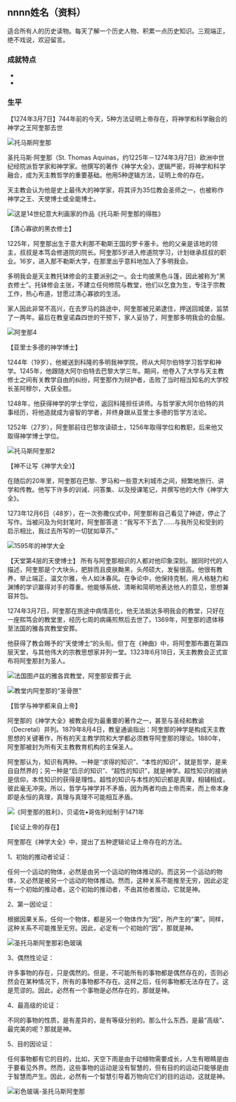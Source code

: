 ## nnnn姓名（资料）

适合所有人的历史读物。每天了解一个历史人物、积累一点历史知识。三观端正，绝不戏说，欢迎留言。  

### 成就特点

- ​
- ​


### 生平

【1274年3月7日】744年前的今天，5种方法证明上帝存在，将神学和科学融合的神学之王阿奎那去世

![托马斯阿奎那](托马斯阿奎那.jpg)

圣托马斯·阿奎那（St. Thomas Aquinas，约1225年－1274年3月7日）欧洲中世纪经院派哲学家和神学家。他撰写的著作《神学大全》，逻辑严密，将神学和科学融合，成为天主教哲学的重要基础。他用5种逻辑方法，证明上帝的存在。

天主教会认为他是史上最伟大的神学家，将其评为35位教会圣师之一，也被称作神学之王、天使博士或全能博士。

![这是14世纪意大利画家的作品《托马斯·阿奎那的得胜》](这是14世纪意大利画家的作品《托马斯·阿奎那的得胜》.jpeg)

【清心寡欲的黑衣修士】

1225年，阿奎那出生于意大利那不勒斯王国的罗卡塞卡。他的父亲是该地的领主，叔叔是本笃会修道院的院长。阿奎那5岁进入修道院学习，计划继承叔叔的职业。16岁，进入那不勒斯大学，在那里出乎意料地加入了多明我会。

多明我会是天主教托钵修会的主要派别之一。会士均披黑色斗篷，因此被称为“黑衣修士”。托钵修会主张，不建立任何修院与教堂，他们以乞食为生，专注于宗教工作，热心布道，甘愿过清心寡欲的生活。

家人因此非常不高兴，在去罗马的路途中，阿奎那被兄弟逮住，押送回城堡，监禁了一两年。最后在教皇诺森四世的干预下，家人妥协了，阿奎那多明我会的会服。

![阿奎那4](阿奎那4.jpg)

【亚里士多德的神学博士】

1244年（19岁），他被送到科隆的多明我神学院，师从大阿尔伯特学习哲学和神学。1245年，他跟随大阿尔伯特去巴黎大学三年。期间，他卷入了大学与天主教修士之间有关教学自由的纠纷，阿奎那作为辩护者，击败了当时相当知名的大学校长圣阿穆尔，大获全胜。

1248年，他获得神学的学士学位，返回科隆担任讲师。与哲学家大阿尔伯特的共事经历，将他造就成为睿智的学者，并终身跟从亚里士多德的哲学方法论。

1252年（27岁），阿奎那前往巴黎攻读硕士，1256年取得学位和教职，后来他又取得神学博士学位。

![托马斯阿奎那2](托马斯阿奎那2.jpg)

【神不让写《神学大全》】

在随后的20年里，阿奎那在巴黎、罗马和一些意大利城市之间，频繁地旅行、讲学和传教。他写下许多的训诫、问答集、以及授课笔记，并撰写他的大作《神学大全》。

1273年12月6日（48岁），在一次弥撒仪式中，阿奎那称自己看见了神迹，停止了写作。当被问及为何封笔时，阿奎那答道：“我写不下去了……与我所见和受到的启示相比，我过去所写的一切犹如草芥。”

![1595年的神学大全](1595年的神学大全.jpg)

【天堂第4层的天使博士】
所有与阿奎那相识的人都对他印象深刻。据同时代的人描述，阿奎那是个大块头，肥胖而且皮肤黝黑，头颅硕大，发髻很高。他很有教养，举止端正，温文尔雅，令人如沐春风。在争论中，他保持克制，用人格魅力和渊博的学识赢得对手的尊重。他能够系统、清晰和简明地表达他人的意见，思想兼容并包。

1274年3月7日，阿奎那在旅途中病情恶化，他无法抵达多明我会的教堂，只好在一座熙笃会的教堂里，经历七周的病痛煎熬后去世了。1369年，阿奎那的遗体移至法国的雅各宾教堂安葬。

他获得了教会赐予的“天使博士”的头衔。但丁在《神曲》中，将阿奎那布置在第四层天堂，与其他伟大的宗教思想家并列一堂。1323年6月18日，天主教教会正式宣布将阿奎那封为圣人。

![法国图卢兹的雅各宾教堂，阿奎那安葬于此](法国图卢兹的雅各宾教堂，阿奎那安葬于此.jpeg)

![教堂内阿奎那的“圣骨匣”](教堂内阿奎那的“圣骨匣”.jpeg)



【哲学与神学都来自上帝】

阿奎那的《神学大全》被教会视为最重要的著作之一，甚至与圣经和教谕（Decretal）并列。1879年8月4日，教皇通谕指出：阿奎那的神学是构成天主教思想的关键著作，所有的天主教学院和大学都必须教导阿奎那的理论。1880年，阿奎那被封为所有天主教教育机构的主保圣人。

阿奎那认为，知识有两种。一种是“求得的知识”、“本性的知识”，就是哲学，是来自自然界的；另一种是“启示的知识”、“超性的知识”，就是神学。超性知识的接纳是信仰，本性知识的获得是理性。超性的知识与本性的知识都是真理，相辅相成，彼此毫无冲突。所以，哲学与神学并不矛盾，因为两者均由上帝而来，而上帝本身即是永恒的真理，真理与真理不可能相互矛盾。

![《阿奎那的胜利》，贝诺佐•哥佐利绘制于1471年](《阿奎那的胜利》，贝诺佐•哥佐利绘制于1471年.jpg)

【论证上帝的存在】

阿奎那在《神学大全》中，提出了五种逻辑论证上帝存在的方法。

1、初始的推动者论证：

任何一个运动的物体，必然是由另一个运动的物体推动的。而这另一个运动的物体，又必然是被另一个运动的物体推动。然而，这种关系不能推至无穷，因此必定有一个初始的推动者。这个初始的推动者，不由其他者推动，它就是神。

2、第一因论证：

根据因果关系，任何一个物体，都是另一个物体作为“因”，所产生的“果”。同样，这种关系不可能推至无穷。因此，必定有一个初始的“因”，那就是神。

![圣托马斯阿奎那彩色玻璃](圣托马斯阿奎那彩色玻璃.jpg)

3、偶然性论证：

许多事物的存在，只是偶然的。但是，不可能所有的事物都是偶然存在的，否则必然会在某种情况下，所有的事物都不存在。这样之后，任何事物都无法存在了。这是荒谬的。因此，必然有一个事物是必然存在的，那就是神。

4、最高级的论证：

不同的事物的性质，是有差异的，是有等级分别的。那么什么东西，是最“高级”、最完美的呢？那就是神。

5、目的因论证：

任何事物都有它的目的，比如，天空下雨是由于动植物需要成长，人生有眼睛是由于要看见外界。然而，这些事物的运动是没有智慧的，但有目的的运动只能够是由于智慧而产生。因此，必然有一个智慧引导着万物向它们的目的运动，这就是神。

![彩色玻璃-圣托马斯阿奎那](彩色玻璃-圣托马斯阿奎那.jpg)



























